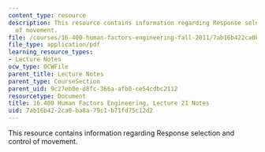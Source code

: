 ```yaml
---
content_type: resource
description: This resource contains information regarding Response selection and control
  of movement.
file: /courses/16-400-human-factors-engineering-fall-2011/7ab16b422ca0ba8a79c1b71fd75c12d2_MIT16_400F11_lec21.pdf
file_type: application/pdf
learning_resource_types:
- Lecture Notes
ocw_type: OCWFile
parent_title: Lecture Notes
parent_type: CourseSection
parent_uid: 9c27eb0e-d8fc-366a-afb0-ce54cdbc2112
resourcetype: Document
title: 16.400 Human Factors Engineering, Lecture 21 Notes
uid: 7ab16b42-2ca0-ba8a-79c1-b71fd75c12d2
---
```

This resource contains information regarding Response selection and control of movement.